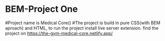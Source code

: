# BEM-Project One
#Project name is Medical Core() 
#The project is build in pure CSS(with BEM aproach) and HTML, to run the project install live server extension. 
find the project on  https://the-gym-medical-core.netlify.app/ 
